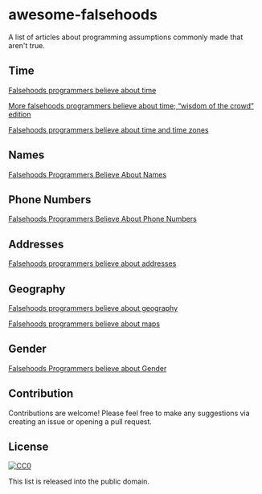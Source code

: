 # awesome-falsehoods
A list of articles about programming assumptions commonly made that aren't true.

## Time

[Falsehoods programmers believe about time](http://infiniteundo.com/post/25326999628/falsehoods-programmers-believe-about-time)

[More falsehoods programmers believe about time; “wisdom of the crowd” edition](http://infiniteundo.com/post/25509354022/more-falsehoods-programmers-believe-about-time)

[Falsehoods programmers believe about time and time zones](http://www.creativedeletion.com/2015/01/28/falsehoods-programmers-date-time-zones.html)

## Names

[Falsehoods Programmers Believe About Names](http://www.kalzumeus.com/2010/06/17/falsehoods-programmers-believe-about-names/)

## Phone Numbers

[Falsehoods Programmers Believe About Phone Numbers](https://github.com/googlei18n/libphonenumber/blob/master/FALSEHOODS.md)

## Addresses

[Falsehoods programmers believe about addresses](https://www.mjt.me.uk/posts/falsehoods-programmers-believe-about-addresses/)

## Geography

[Falsehoods programmers believe about geography](http://wiesmann.codiferes.net/wordpress/?p=15187)

[Falsehoods programmers believe about maps](http://www.atlefren.net/post/2014/09/falsehoods-programmers-believe-about-maps/)

## Gender

[Falsehoods Programmers believe about Gender](https://medium.com/gender-2-0/falsehoods-programmers-believe-about-gender-f9a3512b4c9c#.wanm4lsrn)

## Contribution

Contributions are welcome! Please feel free to make any suggestions via creating an issue or opening a pull request.

## License

[![CC0](http://i.creativecommons.org/p/zero/1.0/88x31.png)](http://creativecommons.org/publicdomain/zero/1.0/)

This list is released into the public domain.
